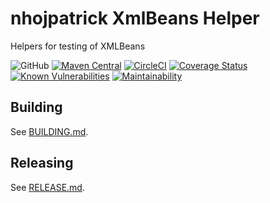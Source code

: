 # nhojpatrick XmlBeans Helper

Helpers for testing of XMLBeans

![GitHub](https://img.shields.io/github/license/nhojpatrick/nhojpatrick-xmlbeans-helper?style=plastic)
[![Maven Central](https://img.shields.io/maven-central/v/com.github.nhojpatrick.xmlbeans/nhojpatrick-xmlbeans-helper?style=plastic)](https://search.maven.org/artifact/com.github.nhojpatrick.xmlbeans/nhojpatrick-xmlbeans-helper)
[![CircleCI](https://circleci.com/gh/nhojpatrick/nhojpatrick-xmlbeans-helper/tree/develop.svg?style=svg)](https://circleci.com/gh/nhojpatrick/nhojpatrick-xmlbeans-helper/tree/develop)
[![Coverage Status](https://coveralls.io/repos/github/nhojpatrick/nhojpatrick-xmlbeans-helper/badge.svg?branch=develop)](https://coveralls.io/github/nhojpatrick/nhojpatrick-xmlbeans-helper?branch=develop)
[![Known Vulnerabilities](https://snyk.io/test/github/nhojpatrick/nhojpatrick-xmlbeans-helper/develop/badge.svg)](https://snyk.io/test/github/nhojpatrick/nhojpatrick-xmlbeans-helper/develop)
[![Maintainability](https://api.codeclimate.com/v1/badges/f1174c0135dd7ca1b325/maintainability)](https://codeclimate.com/github/nhojpatrick/nhojpatrick-xmlbeans-helper/maintainability)

## Building

See [BUILDING.md](./BUILDING.md).

## Releasing
See [RELEASE.md](./RELEASE.md).
